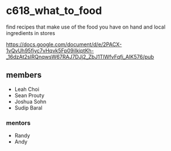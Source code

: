 # c618_what_to_food

find recipes that make use of the food you have on hand and local ingredients in stores

https://docs.google.com/document/d/e/2PACX-1vQvUh95fiyc7vHqvk5Fp09iIkiptKh-_16dzAt2sIRQnqwsW67RAJ7DJj2_ZbJ1TlWfvFqfi_AIK576/pub

## members
- Leah Choi
- Sean Prouty
- Joshua Sohn
- Sudip Baral

### mentors
- Randy
- Andy
